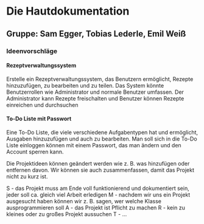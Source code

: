 # Die Hautdokumentation

## Gruppe: Sam Egger, Tobias Lederle, Emil Weiß

### Ideenvorschläge

#### Rezeptverwaltungssystem
Erstelle ein Rezeptverwaltungssystem, das Benutzern ermöglicht, Rezepte hinzuzufügen, zu bearbeiten und zu teilen. Das System könnte Benutzerrollen wie Administrator und normale Benutzer umfassen. Der Administrator kann Rezepte freischalten und Benutzer können Rezepte einreichen und durchsuchen

#### To-Do Liste mit Passwort
Eine To-Do Liste, die viele verschiedene Aufgabentypen hat und ermöglicht, Ausgaben hinzuzufügen und auch zu bearbeiten. Man soll sich in die To-Do Liste einloggen können mit einem Passwort, das man ändern und den Account sperren kann.

Die Projektideen können geändert werden wie z. B. was hinzufügen oder entfernen davon. Wir können sie auch zusammenfassen, damit das Projekt nicht zu kurz ist.

S - das Projekt muss am Ende voll funktionierend und dokumentiert sein, jeder soll ca. gleich viel Arbeit erledigen
M - nachdem wir uns ein Projekt ausgesucht haben können wir z. B. sagen, wer welche Klasse ausprogrammieren soll
A - das Projekt ist Pflicht zu machen
R - kein zu kleines oder zu großes Projekt aussuchen 
T - ...
